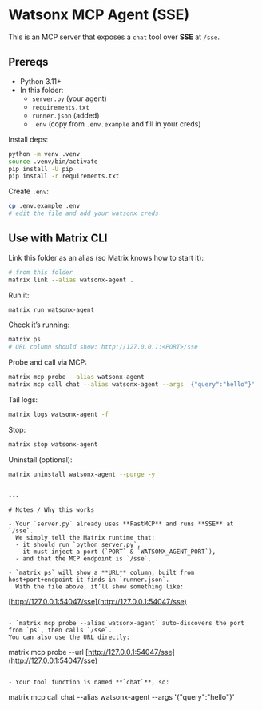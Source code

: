 # Watsonx MCP Agent (SSE)

This is an MCP server that exposes a `chat` tool over **SSE** at `/sse`.

## Prereqs

- Python 3.11+
- In this folder:
  - `server.py` (your agent)
  - `requirements.txt`
  - `runner.json` (added)
  - `.env` (copy from `.env.example` and fill in your creds)

Install deps:

```bash
python -m venv .venv
source .venv/bin/activate
pip install -U pip
pip install -r requirements.txt
````

Create `.env`:

```bash
cp .env.example .env
# edit the file and add your watsonx creds
```

## Use with Matrix CLI

Link this folder as an alias (so Matrix knows how to start it):

```bash
# from this folder
matrix link --alias watsonx-agent .
```

Run it:

```bash
matrix run watsonx-agent
```

Check it’s running:

```bash
matrix ps
# URL column should show: http://127.0.0.1:<PORT>/sse
```

Probe and call via MCP:

```bash
matrix mcp probe --alias watsonx-agent
matrix mcp call chat --alias watsonx-agent --args '{"query":"hello"}'
```

Tail logs:

```bash
matrix logs watsonx-agent -f
```

Stop:

```bash
matrix stop watsonx-agent
```

Uninstall (optional):

```bash
matrix uninstall watsonx-agent --purge -y
```

```

---

# Notes / Why this works

- Your `server.py` already uses **FastMCP** and runs **SSE** at `/sse`.  
  We simply tell the Matrix runtime that:
  - it should run `python server.py`,
  - it must inject a port (`PORT` & `WATSONX_AGENT_PORT`),
  - and that the MCP endpoint is `/sse`.

- `matrix ps` will show a **URL** column, built from host+port+endpoint it finds in `runner.json`.  
  With the file above, it’ll show something like:
```

[http://127.0.0.1:54047/sse](http://127.0.0.1:54047/sse)

```

- `matrix mcp probe --alias watsonx-agent` auto-discovers the port from `ps`, then calls `/sse`.  
You can also use the URL directly:
```

matrix mcp probe --url [http://127.0.0.1:54047/sse](http://127.0.0.1:54047/sse)

```

- Your tool function is named **`chat`**, so:
```

matrix mcp call chat --alias watsonx-agent --args '{"query":"hello"}'
